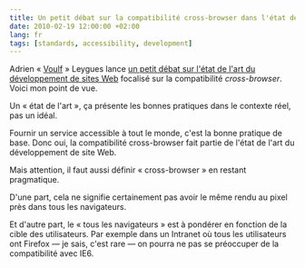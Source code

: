 ```yaml
---
title: Un petit débat sur la compatibilité cross-browser dans l'état de l'art du développement de sites Web
date: 2010-02-19 12:00:00 +02:00
lang: fr
tags: [standards, accessibility, development]
---
```


Adrien « [Voulf](http://www.twitter.com/Voulf) » Leygues lance [un petit débat sur l'état de l'art du développement de sites Web](http://www.bootleygues.net/index.php?post/2010/02/19/Debat-sur-l-etat-de-l-art) focalisé sur la compatibilité *cross-browser*. Voici mon point de vue.

Un « état de l'art », ça présente les bonnes pratiques dans le contexte réel, pas un idéal.

Fournir un service accessible à tout le monde, c'est la bonne pratique de base. Donc oui, la compatibilité cross-browser fait partie de l'état de l'art du développement de site Web.

Mais attention, il faut aussi définir « cross-browser » en restant pragmatique.

D'une part, cela ne signifie certainement pas avoir le même rendu au pixel près dans tous les navigateurs.

Et d'autre part, le « tous les navigateurs » est à pondérer en fonction de la cible des utilisateurs. Par exemple dans un Intranet où tous les utilisateurs ont Firefox — je sais, c'est rare — on pourra ne pas se préoccuper de la compatibilité avec IE6.
